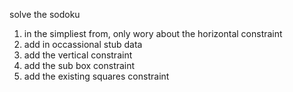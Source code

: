 solve the sodoku
1. in the simpliest from, only wory about the horizontal constraint
1. add in occassional stub data
2. add the vertical constraint
3. add the sub box constraint
4. add the existing squares constraint